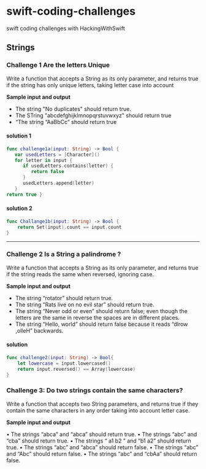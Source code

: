 # swift-coding-challenges
swift coding challenges with HackingWithSwift 

## Strings
### Challenge 1 Are the letters Unique
<p>Write a function that accepts a String as its only parameter, and returns true if the string has only unique letters, taking letter case into account</p>
<p><b>Sample input and output</b></p>
<ul>
  <li> The string "No duplicates" should return true.</li>
  <li> The STring "abcdefghijklmnopqrstuvwxyz" should return true</li>
  <li>“The string “AaBbCc” should return true</li>
</ul>

#### solution 1 

```swift
func challenge1a(input: String) -> Bool {
   var usedLetters = [Character]()
   for letter in input {
      if usedLetters.contains(letter) {
         return false
      }
      usedLetters.append(letter)
   }
return true }
```
#### solution 2 
```swift
func Challange1b(input: String) -> Bool {
    return Set(input).count == input.count
}
```

-----

### Challenge 2 Is a String a palindrome ?
Write a function that accepts a String as its only parameter, and returns true if the string
reads the same when reversed, ignoring case.
<p><b>Sample input and output</b></p>
<ul> 
  <li>The string “rotator” should return true. </li>
  <li>The string “Rats live on no evil star” should return true. </li>
  <li>The string “Never odd or even” should return false; even though the letters are the
same in reverse the spaces are in different places. </li>
  <li> The string “Hello, world” should return false because it reads “dlrow ,olleH”
backwards.</li>
</ul>

#### solution 

```swift
func challenge2(input: String) -> Bool{
    let lowercase = input.lowercased()
    return input.reversed() == Array(lowercase)
}
```
### Challenge 3: Do two strings contain the same characters?
Write a function that accepts two String parameters, and returns true if they contain the same characters in any order taking into account letter case.
<p><b>Sample input and output</b></p>
    • The strings “abca” and “abca” should return true.
    • The strings “abc” and “cba” should return true.
    • The strings “ a1 b2 ” and “b1 a2” should return true.
    • The strings “abc” and “abca” should return false.
    • The strings “abc” and “Abc” should return false.
    • The strings “abc” and “cbAa” should return false.
    
    
